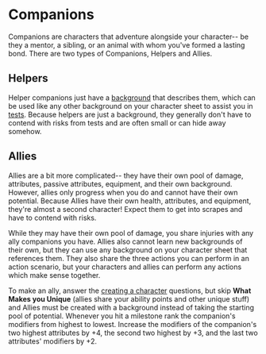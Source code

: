 # Companions

Companions are characters that adventure alongside your character-- be they a mentor, a sibling, or an animal with whom you've formed a lasting bond. There are two types of Companions, Helpers and Allies.

## Helpers

Helper companions just have a [background](../character/skills.md) that describes them, which can be used like any other background on your character sheet to assist you in [tests](../gameplay/tests.md). Because helpers are just a background, they generally don't have to contend with risks from tests and are often small or can hide away somehow.

## Allies

Allies are a bit more complicated-- they have their own pool of damage, attributes, passive attributes, equipment, and their own background. However, allies only progress when you do and cannot have their own potential. Because Allies have their own health, attributes, and equipment, they're almost a second character! Expect them to get into scrapes and have to contend with risks.

While they may have their own pool of damage, you share injuries with any ally companions you have. Allies also cannot learn new backgrounds of their own, but they can use any background on your character sheet that references them. They also share the three actions you can perform in an action scenario, but your characters and allies can perform any actions which make sense together.

To make an ally, answer the [creating a character](../getting_started/creation,md) questions, but skip **What Makes you Unique** (allies share your ability points and other unique stuff) and Allies must be created with a background instead of taking the starting pool of potential. Whenever you hit a  milestone rank the companion's modifiers from highest to lowest. Increase the modifiers of the companion's two highest attributes by +4, the second two highest by +3, and the last two attributes' modifiers by +2.

